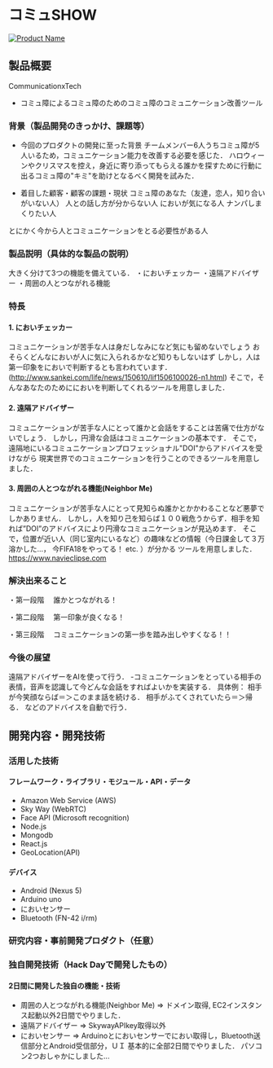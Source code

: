 # コミュSHOW

[![Product Name](https://youtu.be/_fIvt16P6AI)](https://youtu.be/_fIvt16P6AI)

## 製品概要
CommunicationxTech
- コミュ障によるコミュ障のためのコミュ障のコミュニケーション改善ツール

### 背景（製品開発のきっかけ、課題等）
- 今回のプロダクトの開発に至った背景
チームメンバー6人うちコミュ障が5人いるため，コミュニケーション能力を改善する必要を感じた．
ハロウィーンやクリスマスを控え，身近に寄り添ってもらえる誰かを探すために行動に出るコミュ障の"キミ"を助けとなるべく開発を試みた．

- 着目した顧客・顧客の課題・現状
コミュ障のあなた（友達，恋人，知り合いがいない人）
人との話し方が分からない人
においが気になる人
ナンパしまくりたい人

とにかく今から人とコミュニケーションをとる必要性がある人

### 製品説明（具体的な製品の説明）
大きく分けて3つの機能を備えている．
・においチェッカー
・遠隔アドバイザー
・周囲の人とつながれる機能

### 特長
#### 1. においチェッカー
コミュニケーションが苦手な人は身だしなみになど気にも留めないでしょう
おそらくどんなにおいが人に気に入られるかなど知りもしないはず
しかし，人は第一印象をにおいで判断するとも言われています．
(http://www.sankei.com/life/news/150610/lif1506100026-n1.html)
そこで，そんなあなたのためににおいを判断してくれるツールを用意しました．

#### 2. 遠隔アドバイザー
コミュニケーションが苦手な人にとって誰かと会話をすることは苦痛で仕方がないでしょう．
しかし，円滑な会話はコミュニケーションの基本です．
そこで，遠隔地にいるコミュニケーションプロフェッショナル"DOI"からアドバイスを受けながら
現実世界でのコミュニケーションを行うことのできるツールを用意しました．

#### 3. 周囲の人とつながれる機能(Neighbor Me)
コミュニケーションが苦手な人にとって見知らぬ誰かとかかわることなど悪夢でしかありません．
しかし，人を知り己を知らば１００戦危うからず．相手を知れば”DOI”のアドバイスにより円滑なコミュニケーションが見込めます．
そこで，位置が近い人（同じ室内にいるなど）の趣味などの情報（今日課金して３万溶かした...， 今FIFA18をやってる！ etc. ）が分かる
ツールを用意しました．
https://www.navieclipse.com

### 解決出来ること
・第一段階
　誰かとつながれる！
 
・第二段階
　第一印象が良くなる！

・第三段階
　コミュニケーションの第一歩を踏み出しやすくなる！！

### 今後の展望
遠隔アドバイザーをAIを使って行う．
-コミュニケーションをとっている相手の表情，音声を認識して今どんな会話をすればよいかを実装する．
具体例：
相手が今笑顔ならば＝＞このまま話を続ける．
相手がふてくされていたら＝＞帰る．
などのアドバイスを自動で行う．


## 開発内容・開発技術
### 活用した技術

#### フレームワーク・ライブラリ・モジュール・API・データ
* Amazon Web Service (AWS)
* Sky Way (WebRTC)
* Face API (Microsoft recognition)
* Node.js
* Mongodb
* React.js
* GeoLocation(API)

#### デバイス
* Android (Nexus 5)
* Arduino uno
* においセンサー
* Bluetooth (FN-42 i/rm)

### 研究内容・事前開発プロダクト（任意） 


### 独自開発技術（Hack Dayで開発したもの）
#### 2日間に開発した独自の機能・技術
* 周囲の人とつながれる機能(Neighbor Me) => ドメイン取得, EC2インスタンス起動以外2日間でやりました．
* 遠隔アドバイザー => SkywayAPIkey取得以外
* においセンサー => Arduinoとにおいセンサーでにおい取得し，Bluetooth送信部分とAndroid受信部分，ＵＩ
基本的に全部2日間でやりました．
パソコン2つおしゃかにしました...
